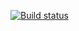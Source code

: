 [![Build status](https://ci.appveyor.com/api/projects/status/3swmc556jlwnivqj?svg=true)](https://ci.appveyor.com/project/SergeyESh/netology-selenium-task2)